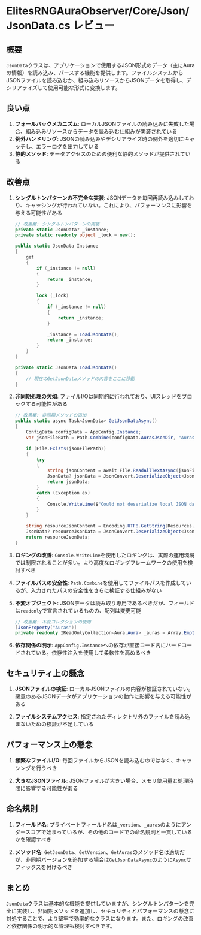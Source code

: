 # ElitesRNGAuraObserver/Core/Json/JsonData.cs レビュー

## 概要

`JsonData`クラスは、アプリケーションで使用するJSON形式のデータ（主にAuraの情報）を読み込み、パースする機能を提供します。ファイルシステムからJSONファイルを読み込むか、組み込みリソースからJSONデータを取得し、デシリアライズして使用可能な形式に変換します。

## 良い点

1. **フォールバックメカニズム**: ローカルJSONファイルの読み込みに失敗した場合、組み込みリソースからデータを読み込む仕組みが実装されている
2. **例外ハンドリング**: JSONの読み込みやデシリアライズ時の例外を適切にキャッチし、エラーログを出力している
3. **静的メソッド**: データアクセスのための便利な静的メソッドが提供されている

## 改善点

1. **シングルトンパターンの不完全な実装**: JSONデータを毎回再読み込みしており、キャッシングが行われていない。これにより、パフォーマンスに影響を与える可能性がある

   ```csharp
   // 改善案: シングルトンパターンの実装
   private static JsonData? _instance;
   private static readonly object _lock = new();

   public static JsonData Instance
   {
       get
       {
           if (_instance != null)
           {
               return _instance;
           }

           lock (_lock)
           {
               if (_instance != null)
               {
                   return _instance;
               }

               _instance = LoadJsonData();
               return _instance;
           }
       }
   }

   private static JsonData LoadJsonData()
   {
       // 現在のGetJsonDataメソッドの内容をここに移動
   }
   ```

2. **非同期処理の欠如**: ファイルI/Oは同期的に行われており、UIスレッドをブロックする可能性がある

   ```csharp
   // 改善案: 非同期メソッドの追加
   public static async Task<JsonData> GetJsonDataAsync()
   {
       ConfigData configData = AppConfig.Instance;
       var jsonFilePath = Path.Combine(configData.AurasJsonDir, "Auras.json");

       if (File.Exists(jsonFilePath))
       {
           try
           {
               string jsonContent = await File.ReadAllTextAsync(jsonFilePath).ConfigureAwait(false);
               JsonData? jsonData = JsonConvert.DeserializeObject<JsonData>(jsonContent) ?? new JsonData();
               return jsonData;
           }
           catch (Exception ex)
           {
               Console.WriteLine($"Could not deserialize local JSON data: {ex.Message}");
           }
       }

       string resourceJsonContent = Encoding.UTF8.GetString(Resources.Auras);
       JsonData? resourceJsonData = JsonConvert.DeserializeObject<JsonData>(resourceJsonContent) ?? new JsonData();
       return resourceJsonData;
   }
   ```

3. **ロギングの改善**: `Console.WriteLine`を使用したロギングは、実際の運用環境では制限されることが多い。より高度なロギングフレームワークの使用を検討すべき

4. **ファイルパスの安全性**: `Path.Combine`を使用してファイルパスを作成しているが、入力されたパスの安全性をさらに検証する仕組みがない

5. **不変オブジェクト**: JSONデータは読み取り専用であるべきだが、フィールドは`readonly`で宣言されているものの、配列は変更可能

   ```csharp
   // 改善案: 不変コレクションの使用
   [JsonProperty("Auras")]
   private readonly IReadOnlyCollection<Aura.Aura> _auras = Array.Empty<Aura.Aura>();
   ```

6. **依存関係の明示**: `AppConfig.Instance`への依存が直接コード内にハードコードされている。依存性注入を使用して柔軟性を高めるべき

## セキュリティ上の懸念

1. **JSONファイルの検証**: ローカルJSONファイルの内容が検証されていない。悪意のあるJSONデータがアプリケーションの動作に影響を与える可能性がある

2. **ファイルシステムアクセス**: 指定されたディレクトリ外のファイルを読み込まないための検証が不足している

## パフォーマンス上の懸念

1. **頻繁なファイルI/O**: 毎回ファイルからJSONを読み込むのではなく、キャッシングを行うべき

2. **大きなJSONファイル**: JSONファイルが大きい場合、メモリ使用量と処理時間に影響する可能性がある

## 命名規則

1. **フィールド名**: プライベートフィールド名は`_version`、`_auras`のようにアンダースコアで始まっているが、その他のコードでの命名規則と一貫しているかを確認すべき

2. **メソッド名**: `GetJsonData`、`GetVersion`、`GetAuras`のメソッド名は適切だが、非同期バージョンを追加する場合は`GetJsonDataAsync`のように`Async`サフィックスを付けるべき

## まとめ

`JsonData`クラスは基本的な機能を提供していますが、シングルトンパターンを完全に実装し、非同期メソッドを追加し、セキュリティとパフォーマンスの懸念に対処することで、より堅牢で効率的なクラスになります。また、ロギングの改善と依存関係の明示的な管理も検討すべきです。
